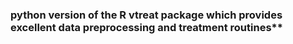 ### python version of the R vtreat package which provides excellent data preprocessing and treatment routines**